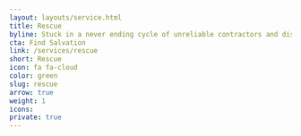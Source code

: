 ```yaml
---
layout: layouts/service.html
title: Rescue
byline: Stuck in a never ending cycle of unreliable contractors and disappointing results? We architect a sustainable development strategy.
cta: Find Salvation
link: /services/rescue
short: Rescue
icon: fa fa-cloud
color: green
slug: rescue
arrow: true
weight: 1
icons:
private: true
---
```

